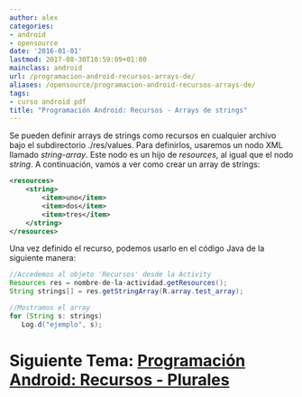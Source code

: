 ```yaml
---
author: alex
categories:
- android
- opensource
date: '2016-01-01'
lastmod: 2017-08-30T10:59:09+01:00
mainclass: android
url: /programacion-android-recursos-arrays-de/
aliases: /opensource/programacion-android-recursos-arrays-de/
tags:
- curso android pdf
title: "Programación Android: Recursos - Arrays de strings"
---
```


Se pueden definir arrays de strings como recursos en cualquier archivo bajo el subdirectorio ./res/values. Para definirlos, usaremos un nodo XML llamado *string-array*. Este nodo es un hijo de *resources*, al igual que el nodo *string*. A continuación, vamos a ver como crear un array de strings:

<!--more--><!--ad-->

```xml
<resources>
    <string>
        <item>uno</item>
        <item>dos</item>
        <item>tres</item>
    </string>
</resources>
```

Una vez definido el recurso, podemos usarlo en el código Java de la siguiente manera:

```java
//Accedemos al objeto 'Recursos' desde la Activity
Resources res = nombre-de-la-actividad.getResources();
String strings[] = res.getStringArray(R.array.test_array);

//Mostramos el array
for (String s: strings)
   Log.d("ejemplo", s);
```

# Siguiente Tema: [Programación Android: Recursos - Plurales][1]

 [1]: https://elbauldelprogramador.com/programacion-android-recursos-plurales/
